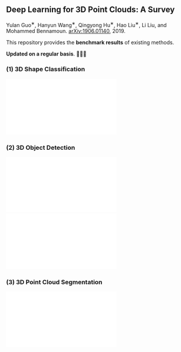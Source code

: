 ## Deep Learning for 3D Point Clouds: A Survey

Yulan Guo<sup>∗</sup>, Hanyun Wang<sup>∗</sup>,  Qingyong Hu<sup>∗</sup>,  Hao Liu<sup>∗</sup>,  Li Liu,  and Mohammed Bennamoun. [arXiv:1906.01140](https://arxiv.org/abs/1906.01140), 2019. 

This repository provides the **benchmark results** of existing methods. 

**Updated on a regular basis**. :tada::tada::tada:



### (1) 3D Shape Classification
![hustlin_erd](classification.pdf)


### (2) 3D Object Detection
![hustlin_erd](detection.pdf)
![hustlin_erd](detection_bev.pdf)


### (3) 3D Point Cloud Segmentation
![hustlin_erd](Segmentation.pdf)
